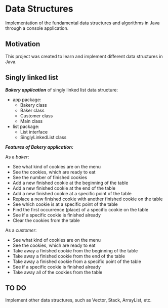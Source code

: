 # Data Structures

Implementation of the fundamental data structures and algorithms in Java through a console application.

## Motivation

This project was created to learn and implement different data structures in Java.

## Singly linked list

***Bakery application*** of singly linked list data structure:

 * app package:
      * Bakery class
      * Baker class
      * Customer class
      * Main class
 * list package:
      * List interface
      * SinglyLinkedList class

***Features of Bakery application:***
  
  As a *baker*:
  * See what kind of cookies are on the menu
  * See the cookies, which are ready to eat
  * See the number of finished cookies
  * Add a new finished cookie at the beginning of the table
  * Add a new finished cookie at the end of the table
  * Add a new finished cookie at a specific point of the table
  * Replace a new finished cookie with another finished cookie on the table
  * See which cookie is at a specific point of the table
  * Find the first occurrence (place) of a specific cookie on the table
  * See if a specific cookie is finished already
  * Clear the cookies from the table

  As a *customer*:
  * See what kind of cookies are on the menu
  * See the cookies, which are ready to eat
  * Take away a finished cookie from the beginning of the table
  * Take away a finished cookie from the end of the table
  * Take away a finished cookie from a specific point of the table
  * See if a specific cookie is finished already
  * Take away all of the cookies from the table

## TO DO

Implement other data structures, such as Vector, Stack, ArrayList, etc.

  
    
    
  
